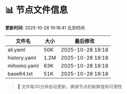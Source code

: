 # 📊 节点文件信息

**更新时间**: 2025-10-28 19:18:41 北京时间

| 文件名 | 大小 | 最后修改 |
|--------|------|----------|
| all.yaml | 50K | 2025-10-28 19:18 |
| history.yaml | 1.2M | 2025-10-28 19:18 |
| mihomo.yaml | 63K | 2025-10-28 19:18 |
| base64.txt | 51K | 2025-10-28 19:18 |

> 🔄 文件每30分钟自动更新，确保节点的新鲜度和可用性
